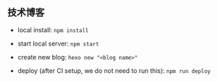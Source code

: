 ## 技术博客
- local install:
`npm install`

- start local server:
`npm start`

- create new blog:
`hexo new "<blog name>"`

- deploy (after CI setup, we do not need to run this):
`npm run deploy`

